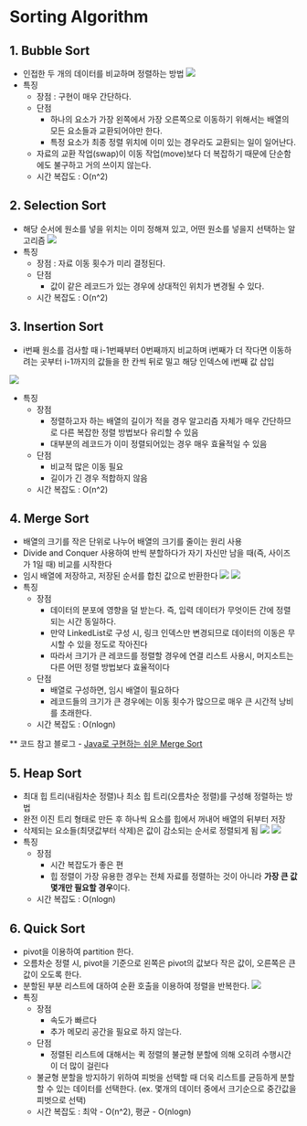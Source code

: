 # Sorting Algorithm
## 1. Bubble Sort
- 인접한 두 개의 데이터를 비교하며 정렬하는 방법
![](https://velog.velcdn.com/images/hanhs4544/post/b203813e-f725-447d-bd8f-32711032afaa/image.png)
- 특징
  - 장점 : 구현이 매우 간단하다.
   - 단점 
   		- 하나의 요소가 가장 왼쪽에서 가장 오른쪽으로 이동하기 위해서는 배열의 모든 요소들과 교환되어야만 한다.
    	- 특정 요소가 최종 정렬 위치에 이미 있는 경우라도 교환되는 일이 일어난다.
  - 자료의 교환 작업(swap)이 이동 작업(move)보다 더 복잡하기 때문에 단순함에도 불구하고 거의 쓰이지 않는다.
  - 시간 복잡도 : O(n^2) 



## 2. Selection Sort
- 해당 순서에 원소를 넣을 위치는 이미 정해져 있고, 어떤 원소를 넣을지 선택하는 알고리즘
![](https://velog.velcdn.com/images/hanhs4544/post/84267c1b-7aaa-4fad-b9bc-2c7db9dad7d6/image.png)
- 특징
  - 장점 : 자료 이동 횟수가 미리 결정된다.
  - 단점
  	- 값이 같은 레코드가 있는 경우에 상대적인 위치가 변경될 수 있다.
  - 시간 복잡도 : O(n^2)

## 3. Insertion Sort
- i번째 원소를 검사할 때 i-1번째부터 0번째까지 비교하며 i번째가 더 작다면 이동하려는 곳부터 i-1까지의 값들을 한 칸씩 뒤로 밀고 해당 인덱스에 i번째 값 삽입
 
 ![](https://velog.velcdn.com/images/hanhs4544/post/73657448-2a90-4222-8d1d-83be3a64bf67/image.png)
- 특징
  - 장점
   	- 정렬하고자 하는 배열의 길이가 적을 경우 알고리즘 자체가 매우 간단하므로 다른 복잡한 정렬 방법보다 유리할 수 있음
   	- 대부분의 레코드가 이미 정렬되어있는 경우 매우 효율적일 수 있음
  - 단점
  	- 비교적 많은 이동 필요
   	- 길이가 긴 경우 적합하지 않음
  - 시간 복잡도 : O(n^2)

## 4. Merge Sort
- 배열의 크기를 작은 단위로 나누어 배열의 크기를 줄이는 원리 사용
- Divide and Conquer 사용하여 반씩 분할하다가 자기 자신만 남을 때(즉, 사이즈가 1일 때) 비교를 시작한다
- 임시 배열에 저장하고, 저장된 순서를 합친 값으로 반환한다
![](https://velog.velcdn.com/images/hanhs4544/post/e6279e9b-27f2-4d31-8f03-6ed353edee92/image.png)
![](https://velog.velcdn.com/images/hanhs4544/post/9f2ca31f-405a-41a0-84eb-1ec1654a1276/image.png)
- 특징
  - 장점
  	- 데이터의 분포에 영향을 덜 받는다. 즉, 입력 데이터가 무엇이든 간에 정렬되는 시간 동일하다.
  	- 만약 LinkedList로 구성 시, 링크 인덱스만 변경되므로 데이터의 이동은 무시할 수 있을 정도로 작아진다
  	- 따라서 크기가 큰 레코드를 정렬할 경우에 연결 리스트 사용시, 머지소트는 다른 어떤 정렬 방법보다 효율적이다
  - 단점
  	- 배열로 구성하면, 임시 배열이 필요하다
   	- 레코드들의 크기가 큰 경우에는 이동 횟수가 많으므로 매우 큰 시간적 낭비를 초래한다.
  - 시간 복잡도 : O(nlogn)   
   
 ** 코드 참고 
  블로그 - [Java로 구현하는 쉬운 Merge Sort](https://yunmap.tistory.com/entry/%EC%95%8C%EA%B3%A0%EB%A6%AC%EC%A6%98-Java%EB%A1%9C-%EA%B5%AC%ED%98%84%ED%95%98%EB%8A%94-%EC%89%AC%EC%9A%B4-Merge-Sort-%EB%B3%91%ED%95%A9-%EC%A0%95%EB%A0%AC-%ED%95%A9%EB%B3%91-%EC%A0%95%EB%A0%AC)
  

## 5. Heap Sort
- 최대 힙 트리(내림차순 정렬)나 최소 힙 트리(오름차순 정렬)를 구성해 정렬하는 방법
- 완전 이진 트리 형태로 만든 후 하나씩 요소를 힙에서 꺼내어 배열의 뒤부터 저장
- 삭제되는 요소들(최댓값부터 삭제)은 값이 감소되는 순서로 정렬되게 됨
![](https://velog.velcdn.com/images/hanhs4544/post/f4a503a2-529e-4ae2-9aa6-051ff8f32e9d/image.png)
![](https://velog.velcdn.com/images/hanhs4544/post/d14362b1-2f5d-4d6e-921c-3cf905a0b45b/image.png)
- 특징
  - 장점
  	- 시간 복잡도가 좋은 편
  	- 힙 정렬이 가장 유용한 경우는 전체 자료를 정렬하는 것이 아니라 **가장 큰 값 몇개만 필요할 경우**이다.
  - 시간 복잡도 : O(nlogn)
    
    
## 6. Quick Sort
- pivot을 이용하여 partition 한다.
- 오름차순 정렬 시, pivot을 기준으로 왼쪽은 pivot의 값보다 작은 값이, 오른쪽은 큰 값이 오도록 한다.
- 분할된 부분 리스트에 대하여 순환 호출을 이용하여 정렬을 반복한다.
![](https://velog.velcdn.com/images/hanhs4544/post/c86b7b62-8673-412d-88eb-bd2d9f155361/image.png)
- 특징
  - 장점
  	- 속도가 빠르다
   	- 추가 메모리 공간을 필요로 하지 않는다.
  - 단점
  	- 정렬된 리스트에 대해서는 퀵 정렬의 불균형 분할에 의해 오히려 수행시간이 더 많이 걸린다
  - 불균형 분할을 방지하기 위하여 피벗을 선택할 때 더욱 리스트를 균등하게 분할할 수 있는 데이터를 선택한다.
  (ex. 몇개의 데이터 중에서 크기순으로 중간값을 피벗으로 선택)
  - 시간 복잡도 : 최악 - O(n^2), 평균 - O(nlogn)
